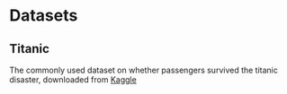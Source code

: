# Datasets

## Titanic

The commonly used dataset on whether passengers survived the titanic disaster, downloaded from [Kaggle](https://www.kaggle.com/competitions/titanic/data)
